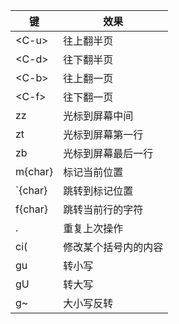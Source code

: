 | 键        | 效果         |
| -------- | ---------- |
| \<C-u>   | 往上翻半页      |
| \<C-d>   | 往下翻半页      |
| \<C-b>   | 往上翻一页      |
| \<C-f>   | 往下翻一页      |
| zz       | 光标到屏幕中间    |
| zt       | 光标到屏幕第一行   |
| zb       | 光标到屏幕最后一行  |
| m{char}  | 标记当前位置     |
| \`{char} | 跳转到标记位置    |
| f{char}  | 跳转当前行的字符   |
| .        | 重复上次操作     |
| ci(      | 修改某个括号内的内容 |
| gu       | 转小写        |
| gU       | 转大写        |
| g~       | 大小写反转      |
